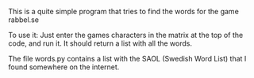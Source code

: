 This is a quite simple program that tries to find the words for the game rabbel.se

To use it:
Just enter the games characters in the matrix at the top of the code, and run it. It should return a list with all the words.

The file words.py contains a list with the SAOL (Swedish Word List) that I found somewhere on the internet. 
